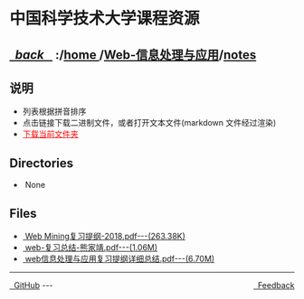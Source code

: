 
<!--
<head>
    <meta http-equiv="content-type" content="text/html; charset=utf-8">
    <title> 中国科学技术大学课程资源</title>
</head>
-->
# 中国科学技术大学课程资源

<div>
  <h2>
    <a href="../index.html">&nbsp;&nbsp;<i class="fa fa-level-up">back </i>&nbsp;&nbsp;</a>
    :/<a href="../../index.html">home <i class="fa fa-home"></i></a>/<a href="../index.html">Web-信息处理与应用</a>/<a href="index.html">notes</a>
  </h2>
</div>

## 说明
- 列表根据拼音排序
- 点击链接下载二进制文件，或者打开文本文件(markdown 文件经过渲染)
- <a href="http://downgit.zhoudaxiaa.com/#/home?url=https://github.com/USTC-Resource/USTC-Course/tree/master/Web-信息处理与应用/notes" style="color:red;text-decoration:underline;" target="_black">下载当前文件夹</a>

## Directories
<ul><li><i class="fa fa-meh-o"></i>&nbsp;None</li></ul>

## Files
<ul><li><a href="https://raw.githubusercontent.com/USTC-Resource/USTC-Course/master/Web-信息处理与应用/notes/Web Mining复习提纲-2018.pdf"><i class="fa fa-file-pdf-o"></i>&nbsp;Web Mining复习提纲-2018.pdf---(263.38K)</a></li>
<li><a href="https://raw.githubusercontent.com/USTC-Resource/USTC-Course/master/Web-信息处理与应用/notes/web-复习总结-熊家靖.pdf"><i class="fa fa-file-pdf-o"></i>&nbsp;web-复习总结-熊家靖.pdf---(1.06M)</a></li>
<li><a href="https://raw.githubusercontent.com/USTC-Resource/USTC-Course/master/Web-信息处理与应用/notes/web信息处理与应用复习提纲详细总结.pdf"><i class="fa fa-file-pdf-o"></i>&nbsp;web信息处理与应用复习提纲详细总结.pdf---(6.70M)</a></li></ul>

---
<div style="text-decration:underline;display:inline">
  <a href="https://github.com/USTC-Resource/USTC-Course.git" target="_blank" rel="external"><i class="fa fa-github"></i>&nbsp; GitHub</a>
  <a href="mailto:&#122;huheqin1@gmail?subject=反馈与建议" style="float:right" target="_blank" rel="external"><i class="fa fa-envelope"></i>&nbsp; Feedback</a>
</div>
---


